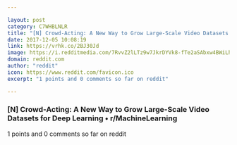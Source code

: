 ```yaml
---

layout: post
category: C7WHBLNLR
title: "[N] Crowd-Acting: A New Way to Grow Large-Scale Video Datasets for Deep Learning • r/MachineLearning"
date: 2017-12-05 10:08:19
link: https://vrhk.co/2BJ30Jd
image: https://i.redditmedia.com/7RvvZ2lLTz9w7JkrDYVk8-fTe2aSAbxw4BWiLhFNmbM.jpg?w=320&s=7d3281546bbbd1f5fe275190f56e65e8
domain: reddit.com
author: "reddit"
icon: https://www.reddit.com/favicon.ico
excerpt: "1 points and 0 comments so far on reddit"

---
```


### [N] Crowd-Acting: A New Way to Grow Large-Scale Video Datasets for Deep Learning • r/MachineLearning

1 points and 0 comments so far on reddit